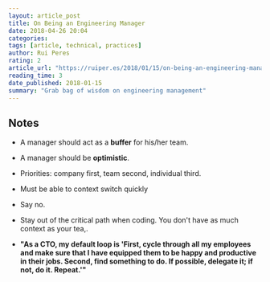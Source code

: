 ```yaml
---
layout: article_post
title: On Being an Engineering Manager
date: 2018-04-26 20:04
categories:
tags: [article, technical, practices]
author: Rui Peres
rating: 2
article_url: "https://ruiper.es/2018/01/15/on-being-an-engineering-manager/"
reading_time: 3
date_published: 2018-01-15
summary: "Grab bag of wisdom on engineering management"
---
```


## Notes

* A manager should act as a **buffer** for his/her team.
* A manager should be **optimistic**.
* Priorities: company first, team second, individual third.
* Must be able to context switch quickly
* Say no.
* Stay out of the critical path when coding. You don't have as much
  context as your tea,.

* **"As a CTO, my default loop is 'First, cycle through all my employees and
  make sure that I have equipped them to be happy and productive in their
  jobs. Second, find something to do. If possible, delegate it; if not, do
  it. Repeat.'"**

